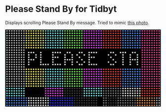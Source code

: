 # Please Stand By for Tidbyt

Displays scrolling Please Stand By message. Tried to mimic [this photo](https://www.liveabout.com/thmb/oc2EE_frzLnZl-XcA8_nE2f5ix8=/768x0/filters:no_upscale():max_bytes(150000):strip_icc()/please-stand-by-color-error-screen-672634526-5af6005330371300371b0476.jpg).

![Please Stand By for Tidbyt](screenshot.png)
